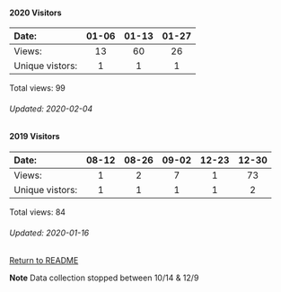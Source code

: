 #### 2020 Visitors
Date:             | 01-06 | 01-13 | 01-27
|:---             |:---:  |:---:  |:---:
Views:            |   13  |   60  |   26
Unique  vistors:  |    1  |    1  |    1

Total views: 99
###### Updated: 2020-02-04

#### 2019 Visitors
Date:   | 08-12 | 08-26 | 09-02 | 12-23 | 12-30
|:---   |:---:   |:---:  |:---:  |:---:  |:---:
Views:  |  1    |   2   |  7    |     1 |   73  
Unique  vistors:  |  1   |  1  |  1  |  1 |  2

Total views: 84
###### Updated: 2020-01-16

[Return to README](https://github.com/BradleyA/dmonitor#dmonitor)

**Note**  Data collection stopped between 10/14 & 12/9
